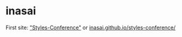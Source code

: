 # inasai
First site: ["Styles-Conference"][1] or [inasai.github.io/styles-conference/](адрес "Styles-Conference")

[1]: inasai.github.io/styles-conference/      "Styles-Conference"
